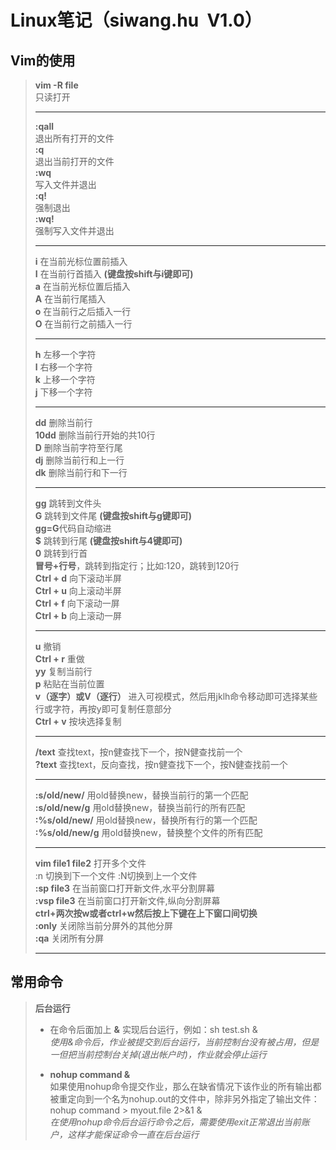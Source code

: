 # Linux笔记（siwang.hu&nbsp;&nbsp;V1.0）  
## Vim的使用    
> **vim -R file**  
> 只读打开  
> ***  
> **:qall**  
> 退出所有打开的文件  
> **:q**  
> 退出当前打开的文件  
> **:wq**  
> 写入文件并退出  
> **:q!**  
> 强制退出  
> **:wq!**  
> 强制写入文件并退出  
> ***  
> **i** 在当前光标位置前插入  
> **I** 在当前行首插入 **(键盘按shift与i键即可)**    
> **a** 在当前光标位置后插入  
> **A** 在当前行尾插入  
> **o** 在当前行之后插入一行  
> **O** 在当前行之前插入一行  
> ***  
> **h** 左移一个字符  
> **l** 右移一个字符  
> **k** 上移一个字符  
> **j** 下移一个字符  
> ***  
> **dd** 删除当前行  
> **10dd** 删除当前行开始的共10行  
> **D** 删除当前字符至行尾  
> **dj** 删除当前行和上一行  
> **dk** 删除当前行和下一行  
> ***  
> **gg** 跳转到文件头  
> **G** 跳转到文件尾 **(键盘按shift与g键即可)**  
> **gg=G**代码自动缩进  
> **$** 跳转到行尾 **(键盘按shift与4键即可)**  
> **0** 跳转到行首  
> **冒号+行号**，跳转到指定行；比如:120，跳转到120行  
> **Ctrl + d** 向下滚动半屏  
> **Ctrl + u** 向上滚动半屏  
> **Ctrl + f** 向下滚动一屏  
> **Ctrl + b** 向上滚动一屏  
> ***  
> **u** 撤销  
> **Ctrl + r** 重做  
> **yy** 复制当前行  
> **p** 粘贴在当前位置  
> **v（逐字）或V（逐行）** 进入可视模式，然后用jklh命令移动即可选择某些行或字符，再按y即可复制任意部分  
> **Ctrl + v** 按块选择复制  
> ***  
> **/text** 查找text，按n健查找下一个，按N健查找前一个  
> **?text** 查找text，反向查找，按n健查找下一个，按N健查找前一个  
> ***  
> **:s/old/new/** 用old替换new，替换当前行的第一个匹配  
> **:s/old/new/g** 用old替换new，替换当前行的所有匹配  
> **:%s/old/new/** 用old替换new，替换所有行的第一个匹配  
> **:%s/old/new/g** 用old替换new，替换整个文件的所有匹配  
> ***  
> **vim file1 file2** 打开多个文件  
> :n 切换到下一个文件 :N切换到上一个文件  
> **:sp file3** 在当前窗口打开新文件,水平分割屏幕  
> **:vsp file3** 在当前窗口打开新文件,纵向分割屏幕  
> **ctrl+两次按w或者ctrl+w然后按上下键在上下窗口间切换**  
> **:only** 关闭除当前分屏外的其他分屏  
> **:qa** 关闭所有分屏
> ***  
> 
## 常用命令  
> **后台运行**  
> + 在命令后面加上 **&** 实现后台运行，例如：sh test.sh &   
> *使用&命令后，作业被提交到后台运行，当前控制台没有被占用，但是一但把当前控制台关掉(退出帐户时)，作业就会停止运行*  
>  
> + **nohup command &**  
> 如果使用nohup命令提交作业，那么在缺省情况下该作业的所有输出都被重定向到一个名为nohup.out的文件中，除非另外指定了输出文件：  
> nohup command > myout.file 2>&1 &  
> *在使用nohup命令后台运行命令之后，需要使用exit正常退出当前账户，这样才能保证命令一直在后台运行*  
> 